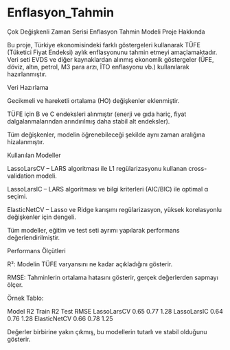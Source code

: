 # Enflasyon_Tahmin
Çok Değişkenli Zaman Serisi Enflasyon Tahmin Modeli
Proje Hakkında

Bu proje, Türkiye ekonomisindeki farklı göstergeleri kullanarak TÜFE (Tüketici Fiyat Endeksi) aylık enflasyonunu tahmin etmeyi amaçlamaktadır.
Veri seti EVDS ve diğer kaynaklardan alınmış ekonomik göstergeler (ÜFE, döviz, altın, petrol, M3 para arzı, İTO enflasyonu vb.) kullanılarak hazırlanmıştır.

Veri Hazırlama

Gecikmeli ve hareketli ortalama (HO) değişkenler eklenmiştir.

TÜFE için B ve C endeksleri alınmıştır (enerji ve gıda hariç, fiyat dalgalanmalarından arındırılmış daha stabil alt endeksler).

Tüm değişkenler, modelin öğrenebileceği şekilde aynı zaman aralığına hizalanmıştır.

Kullanılan Modeller

LassoLarsCV – LARS algoritması ile L1 regülarizasyonu kullanan cross-validation modeli.

LassoLarsIC – LARS algoritması ve bilgi kriterleri (AIC/BIC) ile optimal α seçimi.

ElasticNetCV – Lasso ve Ridge karışımı regülarizasyon, yüksek korelasyonlu değişkenler için dengeli.

Tüm modeller, eğitim ve test seti ayrımı yapılarak performans değerlendirilmiştir.

Performans Ölçütleri

R²: Modelin TÜFE varyansını ne kadar açıkladığını gösterir.

RMSE: Tahminlerin ortalama hatasını gösterir, gerçek değerlerden sapmayı ölçer.

Örnek Tablo:

Model	        R2 Train  R2 Test  RMSE
LassoLarsCV	0.65	  0.77	   1.28
LassoLarsIC	0.64	  0.76	   1.28
ElasticNetCV	0.66	  0.78	   1.25

Değerler birbirine yakın çıkmış, bu modellerin tutarlı ve stabil olduğunu gösterir.
